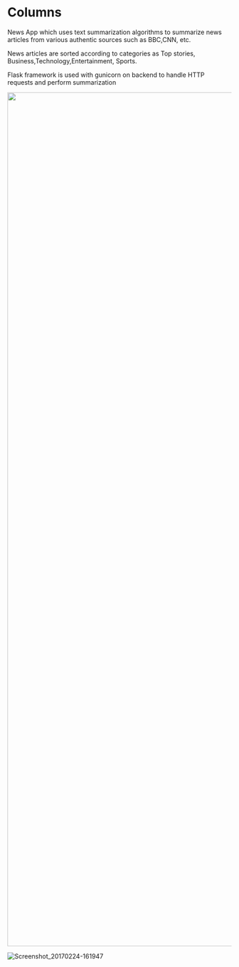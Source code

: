 # Columns

News App which uses text summarization algorithms to summarize news articles from various authentic sources such as BBC,CNN, etc.

News articles are sorted according to categories as Top stories, Business,Technology,Entertainment, Sports.

Flask framework is used with gunicorn on backend to handle HTTP requests and perform summarization

<img src="https://user-images.githubusercontent.com/28408607/62239683-ff686500-b3f2-11e9-9fc5-6cfc8f025004.png" width="1080" height="1920" align = "centre">

![Screenshot_20170224-161947](https://user-images.githubusercontent.com/28408607/62240323-57ec3200-b3f4-11e9-82f5-4dc2c44f6bf2.png)
